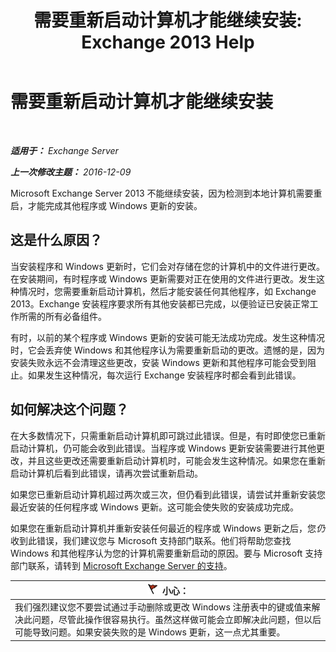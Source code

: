 ﻿---
title: '需要重新启动计算机才能继续安装: Exchange 2013 Help'
TOCTitle: 需要重新启动计算机才能继续安装
ms:assetid: d5c73280-4e54-473a-b328-9673af11e2c0
ms:mtpsurl: https://technet.microsoft.com/zh-cn/library/ms.exch.setupreadiness.rebootpending(v=EXCHG.150)
ms:contentKeyID: 50491736
ms.date: 01/11/2018
mtps_version: v=EXCHG.150
ms.translationtype: HT
---

# 需要重新启动计算机才能继续安装

 

_**适用于：** Exchange Server_

_**上一次修改主题：** 2016-12-09_

Microsoft Exchange Server 2013 不能继续安装，因为检测到本地计算机需要重启，才能完成其他程序或 Windows 更新的安装。

## 这是什么原因？

当安装程序和 Windows 更新时，它们会对存储在您的计算机中的文件进行更改。在安装期间，有时程序或 Windows 更新需要对正在使用的文件进行更改。发生这种情况时，您需要重新启动计算机，然后才能安装任何其他程序，如 Exchange 2013。Exchange 安装程序要求所有其他安装都已完成，以便验证已安装正常工作所需的所有必备组件。

有时，以前的某个程序或 Windows 更新的安装可能无法成功完成。发生这种情况时，它会丢弃使 Windows 和其他程序认为需要重新启动的更改。遗憾的是，因为安装失败永远不会清理这些更改，安装 Windows 更新和其他程序可能会受到阻止。如果发生这种情况，每次运行 Exchange 安装程序时都会看到此错误。

## 如何解决这个问题？

在大多数情况下，只需重新启动计算机即可跳过此错误。但是，有时即使您已重新启动计算机，仍可能会收到此错误。当程序或 Windows 更新安装需要进行其他更改，并且这些更改还需要重新启动计算机时，可能会发生这种情况。如果您在重新启动计算机后看到此错误，请再次尝试重新启动。

如果您已重新启动计算机超过两次或三次，但仍看到此错误，请尝试并重新安装您最近安装的任何程序或 Windows 更新。这可能会使失败的安装成功完成。

如果您在重新启动计算机并重新安装任何最近的程序或 Windows 更新之后，您*仍*收到此错误，我们建议您与 Microsoft 支持部门联系。他们将帮助您查找 Windows 和其他程序认为您的计算机需要重新启动的原因。要与 Microsoft 支持部门联系，请转到 [Microsoft Exchange Server 的支持](https://go.microsoft.com/fwlink/p/?linkid=525940)。

<table>
<thead>
<tr class="header">
<th><img src="images/Dd876845.Caution(EXCHG.150).gif" title="小心" alt="小心" />小心：</th>
</tr>
</thead>
<tbody>
<tr class="odd">
<td>我们强烈建议您不要尝试通过手动删除或更改 Windows 注册表中的键或值来解决此问题，尽管此操作很容易执行。虽然这样做可能会立即解决此问题，但以后可能导致问题。如果安装失败的是 Windows 更新，这一点尤其重要。</td>
</tr>
</tbody>
</table>

